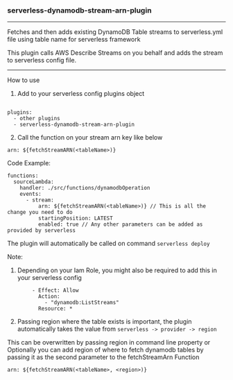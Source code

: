  ### serverless-dynamodb-stream-arn-plugin
___
Fetches and then adds existing DynamoDB Table streams to serverless.yml file using table name for serverless framework

This plugin calls AWS Describe Streams on you behalf and adds the stream to serverless config file.

***

How to use

1. Add to your serverless config plugins object

```

plugins: 
  - other plugins
  - serverless-dynamodb-stream-arn-plugin

```

2. Call the function on your stream arn key like below

`arn: ${fetchStreamARN(<tableName>)}`

Code Example: 
```
functions:
  sourceLambda:
    handler: ./src/functions/dynamodbOperation
    events:
      - stream:
          arn: ${fetchStreamARN(<tableName>)} // This is all the change you need to do
          startingPosition: LATEST
          enabled: true // Any other parameters can be added as provided by serverless
```

The plugin will automatically be called on command `serverless deploy`

Note: 
1. Depending on your Iam Role, you might also be required to add this in your serverless config

```
        - Effect: Allow
          Action:
            - "dynamodb:ListStreams"
          Resource: *

```
2. Passing region where the table exists is important, the plugin automatically takes the value from `serverless -> provider -> region`

This can be overwritten by passing region in command line property or
Optionally you can add region of where to fetch dynamodb tables by passing it as the second parameter to the fetchStreamArn Function 

`arn: ${fetchStreamARN(<tableName>, <region>)}`